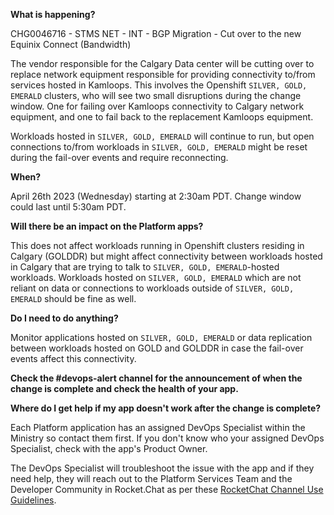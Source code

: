 **What is happening?**

CHG0046716 - STMS NET - INT - BGP Migration - Cut over to the new Equinix Connect (Bandwidth)

The vendor responsible for the Calgary Data center will be cutting over to replace network equipment responsible for providing connectivity to/from services hosted in Kamloops. This involves the Openshift `SILVER, GOLD, EMERALD` clusters, who will see two small disruptions during the change window. One for failing over Kamloops connectivity to Calgary network equipment, and one to fail back to the replacement Kamloops equipment.

Workloads hosted in `SILVER, GOLD, EMERALD` will continue to run, but open connections to/from workloads in `SILVER, GOLD, EMERALD` might be reset during the fail-over events and require reconnecting.

**When?**

April 26th 2023 (Wednesday) starting at 2:30am PDT. Change window could last until 5:30am PDT.

**Will there be an impact on the Platform apps?**

This does not affect workloads running in Openshift clusters residing in Calgary (GOLDDR) but might affect connectivity between workloads hosted in Calgary that are trying to talk to `SILVER, GOLD, EMERALD`-hosted workloads. Workloads hosted on `SILVER, GOLD, EMERALD` which are not reliant on data or connections to workloads outside of `SILVER, GOLD, EMERALD` should be fine as well.

**Do I need to do anything?**

Monitor applications hosted on `SILVER, GOLD, EMERALD` or data replication between workloads hosted on GOLD and GOLDDR in case the fail-over events affect this connectivity.

**Check the #devops-alert channel for the announcement of when the change is complete and check the health of your app.**

**Where do I get help if my app doesn't work after the change is complete?**

Each Platform application has an assigned DevOps Specialist within the Ministry so contact them first. If you don't know who your assigned DevOps Specialist, check with the app's Product Owner.

The DevOps Specialist will troubleshoot the issue with the app and if they need help, they will reach out to the Platform Services Team and the Developer Community in Rocket.Chat as per these [RocketChat Channel Use Guidelines](
https://developer.gov.bc.ca/Getting-human-support-for-issues-not-covered-by-devops-requests).
